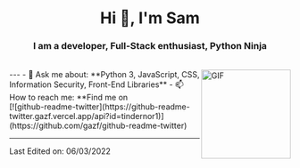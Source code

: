<h1 align="center">Hi 👋, I'm Sam</h1>
<h3 align="center">I am a developer, Full-Stack enthusiast, Python Ninja</h3>
</br>
<img align="right" alt="GIF" height="160px" src="https://media.giphy.com/media/du3J3cXyzhj75IOgvA/giphy.gif" />
---
- 💬 Ask me about: **Python 3, JavaScript, CSS, Information Security, Front-End Libraries**
- 📫 How to reach me: **Find me on 
<br>
[![github-readme-twitter](https://github-readme-twitter.gazf.vercel.app/api?id=tindernor1)](https://github.com/gazf/github-readme-twitter)

-----

Last Edited on: 06/03/2022

